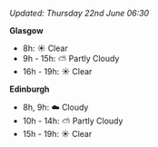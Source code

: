 *Updated: Thursday 22nd June 06:30*

**Glasgow**

* 8h: :sunny: Clear
* 9h - 15h: :partly_sunny: Partly Cloudy
* 16h - 19h: :sunny: Clear

**Edinburgh**

* 8h, 9h: :cloud: Cloudy
* 10h - 14h: :partly_sunny: Partly Cloudy
* 15h - 19h: :sunny: Clear
